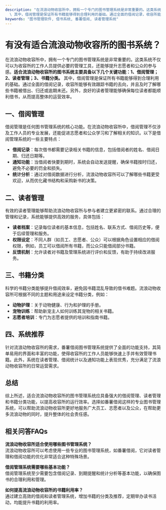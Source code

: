 ```yaml
---
description: "在流浪动物收容所中，拥有一个专门的图书管理系统是非常重要的。这类系统不仅可以为收容所的工作人员提供必要的管理工具，还能够提升志愿者和公众的参与感。**适合流浪动物收容所的图书系统主要具备以下几个关键功能：1、借阅管理；2、读者管理；3、书籍分类。**\
  \ 其中，借阅管理是保证所有书籍能够得到合理利用的基础。通过全面的借阅记录，收容所能够有效跟踪书籍的去向，并且及时了解哪些书籍被借出、归还或逾期未还。另外，良好的读者管理能够确保每位读者都能顺利借书，从而提高整体的运营效率。"
keywords: "图书管理软件, 借书系统, 番薯借阅, 读者管理系统"
---
```

# 有没有适合流浪动物收容所的图书系统？

在流浪动物收容所中，拥有一个专门的图书管理系统是非常重要的。这类系统不仅可以为收容所的工作人员提供必要的管理工具，还能够提升志愿者和公众的参与感。**适合流浪动物收容所的图书系统主要具备以下几个关键功能：1、借阅管理；2、读者管理；3、书籍分类。** 其中，借阅管理是保证所有书籍能够得到合理利用的基础。通过全面的借阅记录，收容所能够有效跟踪书籍的去向，并且及时了解哪些书籍被借出、归还或逾期未还。另外，良好的读者管理能够确保每位读者都能顺利借书，从而提高整体的运营效率。

## **一、借阅管理**

借阅管理是任何图书管理系统的核心功能。在流浪动物收容所中，借阅管理不仅涉及工作人员的专业发展，还能促进志愿者和公众学习和了解相关的知识。以下是借阅管理系统的一些主要特点：

- **借阅记录**：每次借书都需要记录相关书籍的信息，包括借阅者的姓名、借阅日期、归还日期等。
- **通知功能**：当借阅者快要到期时，系统会自动发送提醒，确保书籍按时归还，避免不必要的罚金和损失。
- **统计分析**：通过对借阅数据进行分析，流浪动物收容所可以了解哪些书籍更受欢迎，从而优化藏书结构和采购新书的决策。

## **二、读者管理**

有效的读者管理能够帮助流浪动物收容所与参与者建立更紧密的联系。通过合理的管理和记录，系统能够提供高效的服务，具体包括：

- **读者档案**：记录每位读者的基本信息，包括姓名、联系方式、借阅历史等，便于后续管理和服务。
- **权限设定**：不同人群（如员工、志愿者、公众）可以根据角色设置相应的借阅权限，例如，员工可以借阅所有书籍，而公众只能借阅部分书籍。
- **反馈机制**：允许读者对书籍及管理系统进行评价和反馈，有助于持续改进服务。

## **三、书籍分类**

科学的书籍分类能够提升借阅效率，避免因书籍混乱导致的借书难题。流浪动物收容所可根据不同的主题和用途来设定书籍分类，例如：

- **动物护理**：关于动物健康、行为和护理的手册。
- **宠物训练**：帮助新宠主人如何训练其宠物的相关书籍。
- **志愿者培训**：专门为志愿者提供的培训和指南书籍。

## **四、系统推荐**

针对流浪动物收容所的需求，番薯借阅图书管理系统提供了全面的功能支持，其简单易用的界面和丰富的功能，使得收容所的工作人员能够快速上手并有效管理书籍。此外，系统在读者管理、借阅统计以及通知功能上表现优秀，充分满足了流浪动物收容所的日常运营需求。

## **总结**

综上所述，适合流浪动物收容所的图书管理系统应具备强大的借阅管理、读者管理和书籍分类功能，以提高收容所的运行效率。选择如番薯借阅这样的专业图书管理系统，可以帮助流浪动物收容所更好地服务广大员工、志愿者以及公众，在帮助更多流浪动物的同时，提升整体的社会责任感。

## 相关问答FAQs

**流浪动物收容所适合使用哪些图书管理系统？**  
流浪动物收容所可以考虑使用一些专业的图书管理系统，如番薯借阅，它对读者管理和借阅功能的优化非常适合这种特殊场景。

**借阅管理系统需要哪些基本功能？**  
借阅管理系统至少需要包含借阅记录、到期提醒和统计分析等基本功能，以确保图书的合理利用和管理。

**如何提高流浪动物收容所的书籍利用率？**  
通过建立高效的借阅和读者管理系统，增加书籍的分类及推荐，定期举办读书活动，均能提升书籍的利用率。
